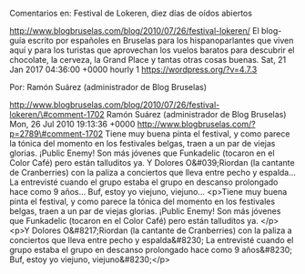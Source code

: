 Comentarios en: Festival de Lokeren, diez días de oídos abiertos

http://www.blogbruselas.com/blog/2010/07/26/festival-lokeren/ El
blog-guía escrito por españoles en Bruselas para los hispanoparlantes
que viven aquí y para los turistas que aprovechan los vuelos baratos
para descubrir el chocolate, la cerveza, la Grand Place y tantas otras
cosas buenas. Sat, 21 Jan 2017 04:36:00 +0000 hourly 1
https://wordpress.org/?v=4.7.3

Por: Ramón Suárez (administrador de Blog Bruselas)

http://www.blogbruselas.com/blog/2010/07/26/festival-lokeren/\#comment-1702
Ramón Suárez (administrador de Blog Bruselas) Mon, 26 Jul 2010 19:13:36
+0000 http://www.blogbruselas.com/?p=2789\#comment-1702 Tiene muy buena
pinta el festival, y como parece la tónica del momento en los festivales
belgas, traen a un par de viejas glorias. ¡Public Enemy! Son más jóvenes
que Funkadelic (tocaron en el Color Café) pero están talluditos ya. Y
Dolores O&\#039;Riordan (la cantante de Cranberries) con la paliza a
conciertos que lleva entre pecho y espalda\... La entrevisté cuando el
grupo estaba el grupo en descanso prolongado hace como 9 años\... Buf,
estoy yo viejuno, viejuno\... \<p\>Tiene muy buena pinta el festival, y
como parece la tónica del momento en los festivales belgas, traen a un
par de viejas glorias. ¡Public Enemy! Son más jóvenes que Funkadelic
(tocaron en el Color Café) pero están talluditos ya. \</p\> \<p\>Y
Dolores O&\#8217;Riordan (la cantante de Cranberries) con la paliza a
conciertos que lleva entre pecho y espalda&\#8230; La entrevisté cuando
el grupo estaba el grupo en descanso prolongado hace como 9 años&\#8230;
Buf, estoy yo viejuno, viejuno&\#8230;\</p\>
